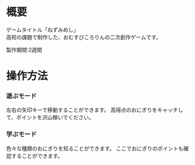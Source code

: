 # 概要
ゲームタイトル「ねずみめし」<br>
高校の課題で制作した、おむすびころりんの二次創作ゲームです。

製作期間:2週間

# 操作方法

### 遊ぶモード <br>
左右の矢印キーで移動することができます。
高得点のおにぎりをキャッチして、ポイントを沢山稼いでください。

### 学ぶモード <br>
色々な種類のおにぎりを知ることができます。
ここでおにぎりのポイントも確認することができます。
